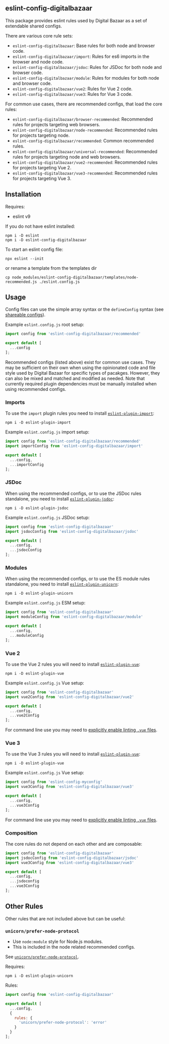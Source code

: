 ## eslint-config-digitalbazaar

This package provides eslint rules used by Digital Bazaar as a set of extendable shared configs.

There are various core rule sets:
- `eslint-config-digitalbazaar`: Base rules for both node and browser code.
- `eslint-config-digitalbazaar/import`: Rules for es6 imports in the browser and node code.
- `eslint-config-digitalbazaar/jsdoc`: Rules for JSDoc for both node and browser code.
- `eslint-config-digitalbazaar/module`: Rules for modules for both node and browser code.
- `eslint-config-digitalbazaar/vue2`: Rules for Vue 2 code.
- `eslint-config-digitalbazaar/vue3`: Rules for Vue 3 code.

For common use cases, there are recommended configs, that load the core rules:
- `eslint-config-digitalbazaar/browser-recommended`: Recommended rules for projects targeting web browsers.
- `eslint-config-digitalbazaar/node-recommended`: Recommended rules for projects targeting node.
- `eslint-config-digitalbazaar/recommended`: Common recommended rules.
- `eslint-config-digitalbazaar/universal-recommended`: Recommended rules for projects targeting node and web browsers.
- `eslint-config-digitalbazaar/vue2-recommended`: Recommended rules for projects targeting Vue 2.
- `eslint-config-digitalbazaar/vue3-recommended`: Recommended rules for projects targeting Vue 3.

## Installation

Requires:
- eslint v9

If you do not have eslint installed:
```
npm i -D eslint
npm i -D eslint-config-digitalbazaar
```

To start an eslint config file:
```
npx eslint --init
```
or rename a template from the templates dir
```
cp node_modules/eslint-config-digitalbazaar/templates/node-recommended.js ./eslint.config.js
```

## Usage

Config files can use the simple array syntax or the `defineConfig` syntax
(see [shareable configs](https://eslint.org/docs/developer-guide/shareable-configs)).

Example `eslint.config.js` root setup:
```js
import config from 'eslint-config-digitalbazaar/recommended'

export default [
  ...config
];
```

Recommended configs (listed above) exist for common use cases. They may be
sufficient on their own when using the opinionated code and file style used by
Digital Bazaar for specific types of pacakges. However, they can also be mixed
and matched and modified as needed. Note that currently required plugin
dependencies must be manually installed when using recommended configs.

### Imports

To use the `import` plugin rules you need to install
[`eslint-plugin-import`](https://github.com/import-js/eslint-plugin-import):

```
npm i -D eslint-plugin-import
```

Example `eslint.config.js` import setup:
```js
import config from 'eslint-config-digitalbazaar/recommended'
import importConfig from 'eslint-config-digitalbazaar/import'

export default [
  ...config,
  ...importConfig
];
```

### JSDoc

When using the recommended configs, or to use the JSDoc rules standalone, you
need to install
[`eslint-plugin-jsdoc`](https://github.com/gajus/eslint-plugin-jsdoc):

```
npm i -D eslint-plugin-jsdoc
```

Example `eslint.config.js` JSDoc setup:
```js
import config from 'eslint-config-digitalbazaar'
import jsdocConfig from 'eslint-config-digitalbazaar/jsdoc'

export default [
  ...config,
  ...jsdocConfig
];
```

### Modules

When using the recommended configs, or to use the ES module rules standalone,
you need to install
[`eslint-plugin-unicorn`](https://github.com/sindresorhus/eslint-plugin-unicorn):
```
npm i -D eslint-plugin-unicorn
```

Example `eslint.config.js` ESM setup:
```js
import config from 'eslint-config-digitalbazaar'
import moduleConfig from 'eslint-config-digitalbazaar/module'

export default [
  ...config,
  ...moduleConfig
];
```

### Vue 2

To use the Vue 2 rules you will need to install [`eslint-plugin-vue`](https://eslint.vuejs.org/):
```
npm i -D eslint-plugin-vue
```

Example `eslint.config.js` Vue setup:
```js
import config from 'eslint-config-digitalbazaar'
import vue2Config from 'eslint-config-digitalbazaar/vue2'

export default [
  ...config,
  ...vue2Config
];
```

For command line use you may need to [explicitly enable linting `.vue`
files](https://eslint.vuejs.org/user-guide/#running-eslint-from-the-command-line).

### Vue 3

To use the Vue 3 rules you will need to install [`eslint-plugin-vue`](https://eslint.vuejs.org/):
```
npm i -D eslint-plugin-vue
```

Example `eslint.config.js` Vue setup:
```js
import config from 'eslint-config-myconfig'
import vue3Config from 'eslint-config-digitalbazaar/vue3'

export default [
  ...config,
  ...vue3Config
];
```

For command line use you may need to [explicitly enable linting `.vue`
files](https://eslint.vuejs.org/user-guide/#running-eslint-from-the-command-line).

### Composition

The core rules do not depend on each other and are composable:
```js
import config from 'eslint-config-digitalbazaar'
import jsdocConfig from 'eslint-config-digitalbazaar/jsdoc'
import vue3Config from 'eslint-config-digitalbazaar/vue3'

export default [
  ...config,
  ...jsdoconfig
  ...vue3Config
];
```

## Other Rules

Other rules that are not included above but can be useful:

### `unicorn/prefer-node-protocol`

- Use `node:module` style for Node.js modules.
- This is included in the node related recommended configs.

See [`unicorn/prefer-node-protocol`](https://github.com/sindresorhus/eslint-plugin-unicorn/blob/main/docs/rules/prefer-node-protocol.md).

Requires:
```
npm i -D eslint-plugin-unicorn
```

Rules:
```js
import config from 'eslint-config-digitalbazaar'

export default [
  ...config,
  {
    rules: {
      'unicorn/prefer-node-protocol': 'error'
    }
  }
];
```
